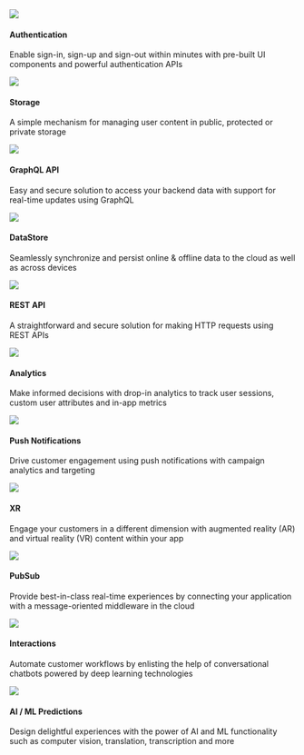<amplify-responsive-grid grid-gap="2" columns="2" class="margin-top-lg">
  <docs-card url="~/lib/auth/overview.md" url-override-for-mobile-filter="~/sdk/auth/getting-started.md" class="border-radius">
    <img slot="graphic" src="~/assets/features/auth.svg" />
    <h4 slot="heading">Authentication</h4>
    <p slot="description">Enable sign-in, sign-up and sign-out within minutes with pre-built UI components and powerful authentication APIs</p>
  </docs-card>
  <docs-card url="~/lib/storage/start.md" url-override-for-mobile-filter="~/sdk/auth/getting-started.md" class="border-radius">
    <img slot="graphic" src="~/assets/features/storage.svg" />
    <h4 slot="heading">Storage</h4>
    <p slot="description">A simple mechanism for managing user content in public, protected or private storage</p>
  </docs-card>
  <docs-card url="~/lib/graphqlapi/overview.md" url-override-for-mobile-filter="~/sdk/api/graphql.md" class="border-radius">
    <img slot="graphic" src="~/assets/features/api.svg" />
    <h4 slot="heading">GraphQL API</h4>
    <p slot="description"> Easy and secure solution to access your backend data with support for real-time updates using GraphQL </p>
  </docs-card>
  <docs-card url="~/lib/datastore/intro.md" class="border-radius">
    <img slot="graphic" src="~/assets/features/datastore.svg" />
    <h4 slot="heading">DataStore</h4>
    <p slot="description">
      Seamlessly synchronize and persist online & offline data to the cloud as well as across devices
    </p>
  </docs-card>
  <docs-card url="~/lib/restapi/start.md" url-override-for-mobile-filter="~/sdk/api/rest.md" class="border-radius">
    <img slot="graphic" src="~/assets/features/api.svg" />
    <h4 slot="heading">REST API</h4>
    <p slot="description">
      A straightforward and secure solution for making HTTP requests using REST APIs 
    </p>
  </docs-card>
  <docs-card url="~/lib/analytics/start.md" url-override-for-mobile-filter="~/sdk/analytics/getting-started.md" class="border-radius">
    <img slot="graphic" src="~/assets/features/analytics.svg" />
    <h4 slot="heading">Analytics</h4>
    <p slot="description">Make informed decisions with drop-in analytics to track user sessions, custom user attributes and in-app metrics</p>
  </docs-card>
  <docs-card url="~/lib/push-notifications/getting-started.md" url-override-for-mobile-filter="~/sdk/push-notifications/getting-started.md" class="border-radius">
    <img
      slot="graphic"
      src="~/assets/features/push-notifications.svg"
    />
    <h4 slot="heading">Push Notifications</h4>
    <p slot="description">Drive customer engagement using push notifications with campaign analytics and targeting</p>
  </docs-card>
  <docs-card url="~/lib/xr/start.md" class="border-radius">
    <img slot="graphic" src="~/assets/features/xr.svg" />
    <h4 slot="heading">XR</h4>
    <p slot="description">
      Engage your customers in a different dimension with augmented reality (AR) and virtual reality (VR) content within your app
    </p>
  </docs-card>
  <docs-card url="~/lib/pubsub/getting-started.md" url-override-for-mobile-filter="~/sdk/pubsub/getting-started.md" class="border-radius">
    <img slot="graphic" src="~/assets/features/pubsub.svg" />
    <h4 slot="heading">PubSub</h4>
    <p slot="description">
      Provide best-in-class real-time experiences by connecting your application with a message-oriented middleware in the cloud
    </p>
  </docs-card>
  <docs-card url="~/lib/interactions/start.md" class="border-radius">
    <img slot="graphic" src="~/assets/features/interactions.svg" />
    <h4 slot="heading">Interactions</h4>
    <p slot="description">Automate customer workflows by enlisting the help of conversational chatbots powered by deep learning technologies</p>
  </docs-card>
  <docs-card url="~/lib/predictions/intro.md" class="border-radius">
    <img slot="graphic" src="~/assets/features/predictions.svg" />
    <h4 slot="heading">AI / ML Predictions</h4>
    <p slot="description">
      Design delightful experiences with the power of AI and ML functionality such as computer vision, translation, transcription and more
    </p>
  </docs-card>
</amplify-responsive-grid>